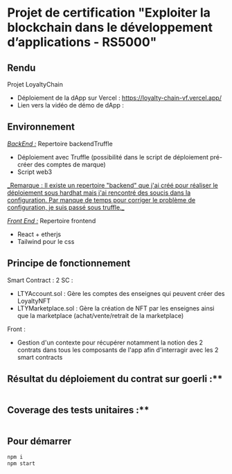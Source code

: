 # Projet de certification "Exploiter la blockchain dans le développement d’applications - RS5000"

## Rendu

Projet LoyaltyChain

- Déploiement de la dApp sur Vercel : https://loyalty-chain-vf.vercel.app/
- Lien vers la vidéo de démo de dApp :

## Environnement

<u>_BackEnd :_</u>
Repertoire backendTruffle

- Déploiement avec Truffle (possibilité dans le script de déploiement pré-créer des comptes de marque)
- Script web3

<u>\_Remarque : Il existe un repertoire "backend" que j'ai créé pour réaliser le déploiement sous hardhat mais j'ai rencontré des soucis dans la configuration. Par manque de temps pour corriger le problème de configuration, je suis passé sous truffle.\_</u>

<u>_Front End :_</u>
Repertoire frontend

- React + etherjs
- Tailwind pour le css

## Principe de fonctionnement

Smart Contract :
2 SC :

- LTYAccount.sol : Gère les comptes des enseignes qui peuvent créer des LoyaltyNFT
- LTYMarketplace.sol : Gère la création de NFT par les enseignes ainsi que la marketplace (achat/vente/retrait de la marketplace)

Front :

- Gestion d'un contexte pour récupérer notamment la notion des 2 contrats dans tous les composants de l'app afin d'interragir avec les 2 smart contracts

## Résultat du déploiement du contrat sur goerli :\*\*

```

```

## Coverage des tests unitaires :\*\*

```

```

## Pour démarrer

```bash
npm i
npm start
```
